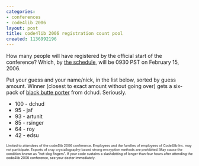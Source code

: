 ```yaml
---
categories:
- conferences
- code4lib 2006
layout: post
title: code4lib 2006 registration count pool
created: 1136992196
---
```

How many people will have registered by the official start of the conference?  Which, by <a href="http://www.code4lib.org/conference/2006/schedule">the schedule</a>, will be 0930 PST on February 15, 2006.

Put your guess and your name/nick, in the list below, sorted by guess amount.  Winner (closest to exact amount without going over) gets a six-pack of <a href="http://www.deschutesbrewery.com/BrewPub/OnTap/5832.aspx">black butte porter</a> from dchud.  Seriously. 


<ul>
<li>100 - dchud</li>
<li> 95 - jaf</li>
<li>93 - artunit</li>
<li>85 - rsinger</li>
<li>64 - roy</li>
<li>42 - edsu</li>
</ul>


<p style="font-size:xx-small;">Limited to attendees of the code4lib 2006 conference.  Employees and the families of employees of Code4lib Inc. may not participate.  Exports of xray crystallography-based strong encryption methods are prohibited.  May cause the condition known as "hot-dog fingers".  If your code sustains a slashdotting of longer than four hours after attending the code4lib 2006 conference, see your doctor immediately.</p>
